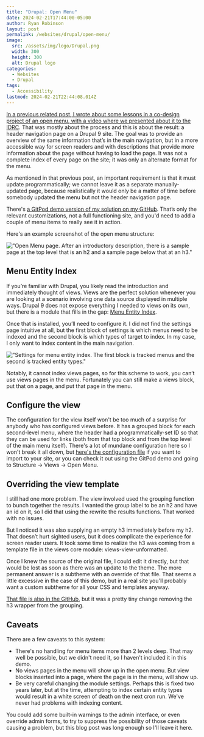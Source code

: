 ```yaml
---
title: "Drupal: Open Menu"
date: 2024-02-21T17:44:00-05:00
author: Ryan Robinson
layout: post
permalink: /websites/drupal/open-menu/
image:
  src: /assets/img/logo/Drupal.png
  width: 300
  height: 300
  alt: Drupal logo
categories:
  - Websites
  - Drupal
tags:
  - Accessibility
lastmod: 2024-02-21T22:44:08.014Z
---
```


[In a previous related post, I wrote about some lessons in a co-design project of an open menu, with a video where we presented about it to the IDRC](/websites/drupal/idrc-presentation/). That was mostly about the process and this is about the result: a header navigation page on a Drupal 9 site. The goal was to provide an overview of the same information that’s in the main navigation, but in a more accessible way for screen readers and with descriptions that provide more information about the page without having to load the page. It was not a complete index of every page on the site; it was only an alternate format for the menu.

As mentioned in that previous post, an important requirement is that it must update programmatically; we cannot leave it as a separate manually-updated page, because realistically it would only be a matter of time before somebody updated the menu but not the header navigation page.

There's [a GitPod demo version of my solution on my GitHub](https://github.com/ryan-l-robinson/Drupal-open-menu). That’s only the relevant customizations, not a full functioning site, and you'd need to add a couple of menu items to really see it in action.

Here's an example screenshot of the open menu structure:

!["Open Menu page. After an introductory description, there is a sample page at the top level that is an h2 and a sample page below that at an h3."](/assets/img/2024/open-menu-example.png)

## Menu Entity Index

If you’re familiar with Drupal, you likely read the introduction and immediately thought of views. Views are the perfect solution whenever you are looking at a scenario involving one data source displayed in multiple ways. Drupal 9 does not expose everything I needed to views on its own, but there is a module that fills in the gap: [Menu Entity Index](https://www.drupal.org/project/menu_entity_index).

Once that is installed, you’ll need to configure it. I did not find the settings page intuitive at all, but the first block of settings is which menus need to be indexed and the second block is which types of target to index. In my case, I only want to index content in the main navigation.

!["Settings for menu entity index. The first block is tracked menus and the second is tracked entity types."](/assets/img/2024/menu-entity-index-settings.png)

Notably, it cannot index views pages, so for this scheme to work, you can’t use views pages in the menu. Fortunately you can still make a views block, put that on a page, and put that page in the menu.

## Configure the view

The configuration for the view itself won't be too much of a surprise for anybody who has configured views before. It has a grouped block for each second-level menu, where the header had a programmatically-set ID so that they can be used for links (both from that top block and from the top level of the main menu itself). There's a lot of mundane configuration here so I won't break it all down, but [here's the configuration file](https://github.com/ryan-l-robinson/Drupal-open-menu/blob/main/sync/config/views.view.open_menu.yml) if you want to import to your site, or you can check it out using the GitPod demo and going to Structure -> Views -> Open Menu.

## Overriding the view template

I still had one more problem. The view involved used the grouping function to bunch together the results. I wanted the group label to be an h2 and have an id on it, so I did that using the rewrite the results functions. That worked with no issues.

But I noticed it was also supplying an empty h3 immediately before my h2. That doesn’t hurt sighted users, but it does complicate the experience for screen reader users. It took some time to realize the h3 was coming from a template file in the views core module: views-view-unformatted.

Once I knew the source of the original file, I could edit it directly, but that would be lost as soon as there was an update to the theme. The more permanent answer is a subtheme with an override of that file. That seems a little excessive in the case of this demo, but in a real site you'll probably want a custom subtheme for all your CSS and templates anyway.

[That file is also in the GitHub](https://github.com/ryan-l-robinson/Drupal-open-menu/blob/main/web/themes/custom/demo/templates/views/views-view-unformatted.html.twig), but it was a pretty tiny change removing the h3 wrapper from the grouping.

## Caveats

There are a few caveats to this system:

- There's no handling for menu items more than 2 levels deep. That may well be possible, but we didn't need it, so I haven't included it in this demo.
- No views pages in the menu will show up in the open menu. But view blocks inserted into a page, where the page is in the menu, will show up.
- Be very careful changing the module settings. Perhaps this is fixed two years later, but at the time, attempting to index certain entity types would result in a white screen of death on the next cron run. We've never had problems with indexing content.

You could add some built-in warnings to the admin interface, or even override admin forms, to try to suppress the possibility of those caveats causing a problem, but this blog post was long enough so I'll leave it here.
